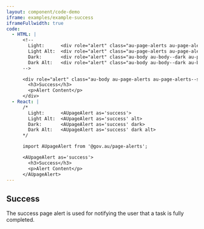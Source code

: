 ```yaml
---
layout: component/code-demo
iframe: examples/example-success
iframeFullwidth: true
code:
  - HTML: |
      <!--
        Light:      <div role="alert" class="au-page-alerts au-page-alerts--success">
        Light Alt:  <div role="alert" class="au-page-alerts au-page-alerts--success au-page-alerts--alt">
        Dark:       <div role="alert" class="au-body au-body--dark au-page-alerts au-page-alerts--success au-page-alerts--dark >
        Dark Alt:   <div role="alert" class="au-body au-body--dark au-body--alt au-page-alerts au-page-alerts--success au-page-alerts--dark au-page-alerts--alt">
      -->

      <div role="alert" class="au-body au-page-alerts au-page-alerts--success">
        <h3>Success</h3>
        <p>Alert Content</p>
      </div>
  - React: |
      /*
        Light:      <AUpageAlert as='success'>
        Light Alt:  <AUpageAlert as='success' alt>
        Dark:       <AUpageAlert as='success' dark>
        Dark Alt:   <AUpageAlert as='success' dark alt>
      */

      import AUpageAlert from '@gov.au/page-alerts';

      <AUpageAlert as='success'>
        <h3>Success</h3>
        <p>Alert Content</p>
      </AUpageAlert>
---
```

## Success

The success page alert is used for notifying the user that a task is fully completed.
